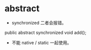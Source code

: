 # abstract


- synchronized 二者会报错。


public abstract synchronized void add();

- 不能 native / static 一起使用。



